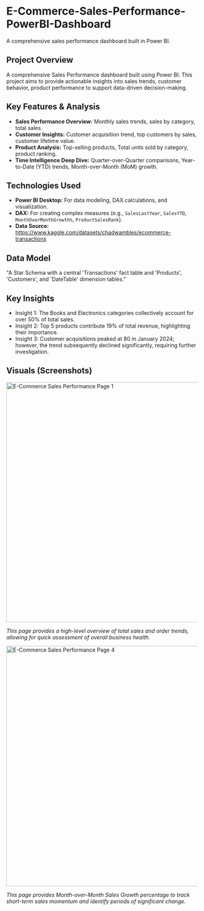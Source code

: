 # E-Commerce-Sales-Performance-PowerBI-Dashboard
A comprehensive sales performance dashboard built in Power BI.

## Project Overview
A comprehensive Sales Performance dashboard built using Power BI. This project aims to provide actionable insights into sales trends, customer behavior, product performance to support data-driven decision-making.

## Key Features & Analysis
- **Sales Performance Overview:** Monthly sales trends, sales by category, total sales.
- **Customer Insights:** Customer acquisition trend, top customers by sales, customer lifetime value.
- **Product Analysis:** Top-selling products, Total units sold by category, product ranking.
- **Time Intelligence Deep Dive:** Quarter-over-Quarter comparisons, Year-to-Date (YTD) trends, Month-over-Month (MoM) growth.

## Technologies Used
- **Power BI Desktop:** For data modeling, DAX calculations, and visualization.
- **DAX:** For creating complex measures (e.g., `SalesLastYear`, `SalesYTD`, `MonthOverMonthGrowth%`, `ProductSalesRank`).
- **Data Source:** https://www.kaggle.com/datasets/chadwambles/ecommerce-transactions

## Data Model
"A Star Schema with a central 'Transactions' fact table and 'Products', 'Customers', and 'DateTable' dimension tables."

## Key Insights
- Insight 1: The Books and Electronics categories collectively account for over 50% of total sales.
- Insight 2: Top 5 products contribute 19% of total revenue, highlighting their importance.
- Insight 3: Customer acquisitions peaked at 80 in January 2024; however, the trend subsequently declined significantly, requiring further investigation.


## Visuals (Screenshots)
<img width="632" alt="E-Commerce Sales Performance Page 1" src="https://github.com/user-attachments/assets/b60be60a-4d6b-4244-bf2b-70d9145605e7" />

*This page provides a high-level overview of total sales and order trends, allowing for quick assessment of overall business health.*


<img width="633" alt="E-Commerce Sales Performance Page 4" src="https://github.com/user-attachments/assets/63a2987b-b1a5-4433-bfca-dc844f779216" />

*This page provides Month-over-Month Sales Growth percentage to track short-term sales momentum and identify periods of significant change.*

